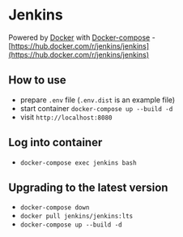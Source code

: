 # Jenkins
Powered by [Docker](https://docs.docker.com/) with [Docker-compose](https://docs.docker.com/compose/) - [https://hub.docker.com/r/jenkins/jenkins](https://hub.docker.com/r/jenkins/jenkins)

## How to use

- prepare `.env` file (`.env.dist` is an example file)
- start container `docker-compose up --build -d`
- visit `http://localhost:8080`

## Log into container

- `docker-compose exec jenkins bash`

## Upgrading to the latest version

- `docker-compose down`
- `docker pull jenkins/jenkins:lts`
- `docker-compose up --build -d`

